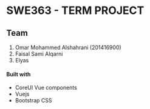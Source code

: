 # SWE363 - TERM PROJECT

## Team

1. Omar Mohammed Alshahrani (201416900)
2. Faisal Sami Alqarni
3. Elyas

#### Built with

- CoreUI Vue components
- Vuejs
- Bootstrap CSS
